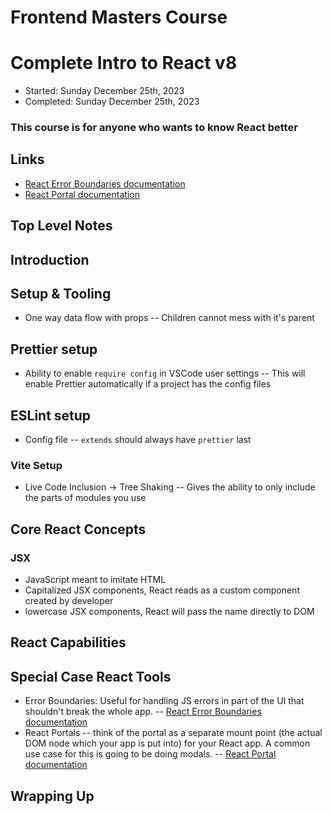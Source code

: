# Frontend Masters Course

# Complete Intro to React v8

- Started: Sunday December 25th, 2023
- Completed: Sunday December 25th, 2023

### This course is for anyone who wants to know React better

## Links

- [React Error Boundaries documentation](https://legacy.reactjs.org/docs/error-boundaries.html)
- [React Portal documentation](https://react.dev/reference/react-dom/createPortal)

## Top Level Notes

## Introduction

## Setup & Tooling

- One way data flow with props
  -- Children cannot mess with it's parent

## Prettier setup

- Ability to enable `require config` in VSCode user settings
  -- This will enable Prettier automatically if a project has the config files

## ESLint setup

- Config file
  -- `extends` should always have `prettier` last

### Vite Setup

- Live Code Inclusion -> Tree Shaking
  -- Gives the ability to only include the parts of modules you use

## Core React Concepts

### JSX

- JavaScript meant to imitate HTML
- Capitalized JSX components, React reads as a custom component created by developer
- lowercase JSX components, React will pass the name directly to DOM

## React Capabilities

## Special Case React Tools

- Error Boundaries: Useful for handling JS errors in part of the UI that shouldn't break the whole app.
  -- [React Error Boundaries documentation](https://legacy.reactjs.org/docs/error-boundaries.html)
- React Portals
  -- think of the portal as a separate mount point (the actual DOM node which your app is put into) for your React app. A common use case for this is going to be doing modals.
  -- [React Portal documentation](https://react.dev/reference/react-dom/createPortal)

## Wrapping Up

